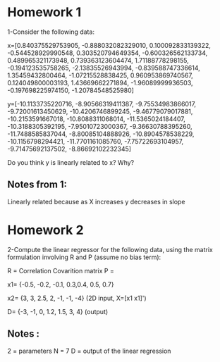 # Homework 1
1-Consider the following data:

x=[0.840375529753905, -0.888032082329010, 0.100092833139322, -0.544528929990548, 0.303520794649354, -0.600326562133734, 0.489965321173948, 0.739363123604474, 1.71188778298155, -0.194123535758265, -2.13835526943994, -0.839588747336614, 1.35459432800464, -1.07215528838425, 0.960953869740567, 0.124049800003193, 1.43669662271894, -1.96089999936503, -0.197698225974150, -1.20784548525980]

y=[-10.1133735220716, -8.90566319411387, -9.75534983866017, -9.72001613450629, -10.4206746899245, -9.46779079017881, -10.2153591667018, -10.8088311068014, -11.5365024184407, -10.3188305392195, -7.95010723000367, -9.36630788395260, -11.7488585837044, -8.80085104888926, -10.8904578538229, -10.1156798294421, -11.7701161085760, -7.75722693104957, -9.71475692137502, -8.86692102232345]

Do you think y is linearly related to x? Why?
## Notes from 1:
Linearly related because as X increases y decreases in slope 

# Homework 2
2-Compute the linear regressor for the following data, using the matrix formulation involving R and P (assume no bias term):

R = Correlation Covarition matrix 
P = 

x1= {-0.5, -0.2, -0.1, 0.3,0.4, 0.5, 0.7} 

x2= {3, 3, 2.5, 2, -1, -1, -4} (2D input, X=[x1 x1]')

D= {-3, -1, 0, 1.2, 1.5, 3, 4} (output)

## Notes :
2 = parameters
N = 7
D = output of the linear regression